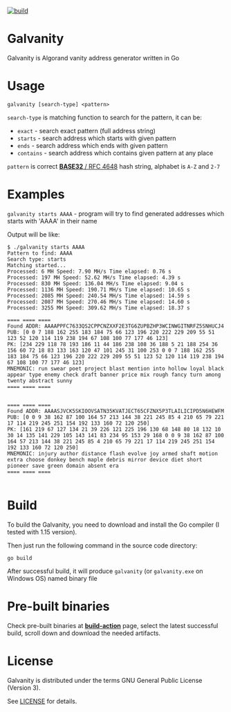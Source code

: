 [![build](https://github.com/shmutalov/galvanity/actions/workflows/build.yml/badge.svg)](https://github.com/shmutalov/galvanity/actions/workflows/build.yml)

# Galvanity

Galvanity is Algorand vanity address generator written in Go

# Usage

`galvanity [search-type] <pattern>`

`search-type` is matching function to search for the pattern, it can be:
 - `exact`    - search exact pattern (full address string)
 - `starts`   - search address which starts with given pattern
 - `ends`     - search address which ends with given pattern
 - `contains` - search address which contains given pattern at any place

`pattern` is correct [**BASE32** / RFC 4648](https://datatracker.ietf.org/doc/html/rfc4648) hash string, alphabet is `A-Z` and `2-7`

# Examples

`galvanity starts AAAA` - program will try to find generated addresses which starts with 'AAAA' in their name

Output will be like:

```
$ ./galvanity starts AAAA
Pattern to find: AAAA
Search type: starts
Matching started...
Processed: 6 MH Speed: 7.90 MH/s Time elapsed: 0.76 s
Processed: 197 MH Speed: 52.62 MH/s Time elapsed: 4.39 s
Processed: 830 MH Speed: 136.04 MH/s Time elapsed: 9.04 s
Processed: 1136 MH Speed: 190.71 MH/s Time elapsed: 10.65 s
Processed: 2085 MH Speed: 240.54 MH/s Time elapsed: 14.59 s
Processed: 2087 MH Speed: 270.46 MH/s Time elapsed: 14.60 s
Processed: 3255 MH Speed: 309.62 MH/s Time elapsed: 18.37 s

==== ==== ====
Found ADDR: AAAAPPFC7633QS2CPPCNZXXF2E3TG6ZUPBZHP3WCINWGITNRFZ5SNHUCJ4
PUB: [0 0 7 188 162 255 183 184 75 66 123 196 220 222 229 209 55 51 123 52 120 114 119 238 194 67 108 100 77 177 46 123]
PK: [234 229 118 78 193 186 11 44 186 238 108 36 188 5 21 188 254 36 156 60 72 18 83 133 163 120 47 101 245 31 100 253 0 0 7 188 162 255 183 184 75 66 123 196 220 222 229 209 55 51 123 52 120 114 119 238 194 67 108 100 77 177 46 123]
MNEMONIC: run swear poet project blast mention into hollow loyal black appear type enemy check draft banner price mix rough fancy turn among twenty abstract sunny
==== ==== ====


==== ==== ====
Found ADDR: AAAASJVCK5SKIOOVSATN35KVATJECT65CFZNX5P3TLAILICIPD5N6HEWFM
PUB: [0 0 9 38 162 87 100 164 57 213 144 38 221 245 85 4 210 65 79 221 17 114 219 245 251 154 192 133 160 72 120 250]
PK: [161 219 67 127 134 21 39 226 121 225 196 130 68 148 80 18 132 10 30 14 135 141 229 105 143 141 83 234 95 153 29 168 0 0 9 38 162 87 100 164 57 213 144 38 221 245 85 4 210 65 79 221 17 114 219 245 251 154 192 133 160 72 120 250]
MNEMONIC: injury author distance flash evolve joy armed shaft motion extra choose donkey bench maple debris mirror device diet short pioneer save green domain absent era
==== ==== ====


```

# Build

To build the Galvanity, you need to download and install the Go compiler (I tested with 1.15 version).

Then just run the following command in the source code directory:

```
go build
```

After successful build, it will produce `galvanity` (or `galvanity.exe` on Windows OS) named binary file

# Pre-built binaries

Check pre-built binaries at [**build-action**](https://github.com/shmutalov/galvanity/actions/workflows/build.yml) page, select the latest successful build, scroll down and download the needed artifacts.

# License

Galvanity is distributed under the terms GNU General Public License (Version 3).

See [LICENSE](./LICENSE) for details.